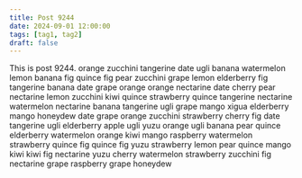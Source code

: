 ```yaml
---
title: Post 9244
date: 2024-09-01 12:00:00
tags: [tag1, tag2]
draft: false
---
```

This is post 9244.
orange
zucchini
tangerine
date
ugli
banana
watermelon
lemon
banana
fig
quince
fig
pear
zucchini
grape
lemon
elderberry
fig
tangerine
banana
date
grape
orange
orange
nectarine
date
cherry
pear
nectarine
lemon
zucchini
kiwi
quince
strawberry
quince
tangerine
nectarine
watermelon
nectarine
banana
tangerine
ugli
grape
mango
xigua
elderberry
mango
honeydew
date
grape
orange
zucchini
strawberry
cherry
fig
date
tangerine
ugli
elderberry
apple
ugli
yuzu
orange
ugli
banana
pear
quince
elderberry
watermelon
orange
kiwi
mango
raspberry
watermelon
strawberry
quince
fig
quince
fig
yuzu
strawberry
lemon
pear
quince
mango
kiwi
kiwi
fig
nectarine
yuzu
cherry
watermelon
strawberry
zucchini
fig
nectarine
grape
raspberry
grape
honeydew
